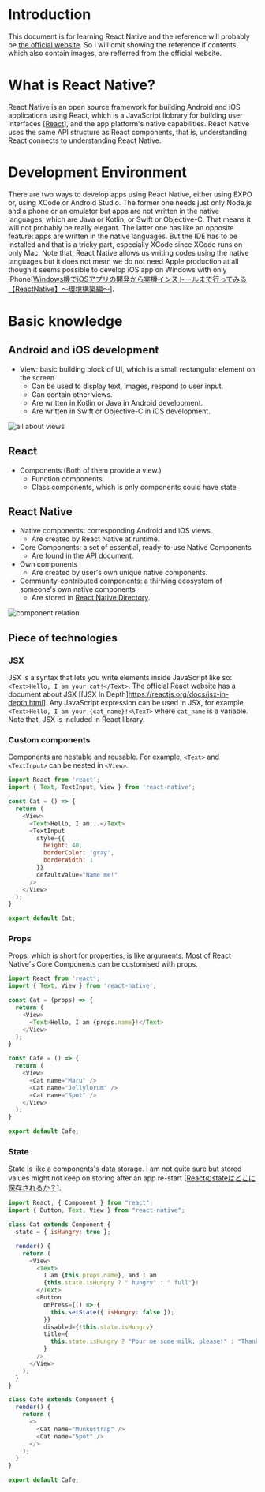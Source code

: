 # Introduction
This document is for learning React Native and the reference will probably be [the official website](https://reactnative.dev/). So I will omit showing the reference if contents, which also contain images, are refferred from the official website.

# What is React Native?
React Native is an open source framework for building Android and iOS applications using React, which is a JavaScript liobrary for building user interfaces [[React](https://reactjs.org/)], and the app platform's native capabilities. React Native uses the same API structure as React components, that is, understanding React connects to understanding React Native.

# Development Environment
There are two ways to develop apps using React Native, either using EXPO or, using XCode or Android Studio. The former one needs just only Node.js and a phone or an emulator but apps are not written in the native languages, which are Java or Kotlin, or Swift or Objective-C. That means it will not probably be really elegant. The latter one has like an opposite feature: apps are written in the native languages. But the IDE has to be installed and that is a tricky part, especially XCode since XCode runs on only Mac. Note that, React Native allows us writing codes using the native languages but it does not mean we do not need Apple production at all though it seems possible to develop iOS app on Windows with only iPhone[[Windows機でiOSアプリの開発から実機インストールまで行ってみる【ReactNative】～環境構築編～](https://qiita.com/BanaoLihua/items/33f05d368f9bbd0bb741)].

# Basic knowledge
## Android and iOS development
- View: basic building block of UI, which is a small rectangular element on the screen
    - Can be used to display text, images, respond to user input.
    - Can contain other views.
    - Are written in Kotlin or Java in Android development.
    - Are written in Swift or Objective-C in iOS development.

![all about views](https://reactnative.dev/docs/assets/diagram_ios-android-views.svg)

## React
- Components (Both of them provide a view.)
    - Function components
    - Class components, which is only components could have state

## React Native
- Native components: corresponding Android and iOS views
    - Are created by React Native at runtime.
- Core Components: a set of essential, ready-to-use Native Components
    - Are found in [the API document](https://reactnative.dev/docs/components-and-apis).
- Own components
    - Are created by user's own unique native components.
- Community-contributed components: a thiriving ecosystem of someone's own native components
    - Are stored in [React Native Directory](https://reactnative.directory/).

![component relation](https://reactnative.dev/docs/assets/diagram_react-native-components.svg)

## Piece of technologies
### JSX
JSX is a syntax that lets you write elements inside JavaScript like so: `<Text>Hello, I am your cat!</Text>`. The official React website has a document about JSX [[JSX In Depth]https://reactjs.org/docs/jsx-in-depth.html]. Any JavaScript expression can be used in JSX, for example, `<Text>Hello, I am your {cat_name}!<\TexT>` where `cat_name` is a variable. Note that, JSX is included in React library.

### Custom components
Components are nestable and reusable. For example, `<Text>` and `<TextInput>` can be nested in `<View>`.

```javascript
import React from 'react';
import { Text, TextInput, View } from 'react-native';

const Cat = () => {
  return (
    <View>
      <Text>Hello, I am...</Text>
      <TextInput
        style={{
          height: 40,
          borderColor: 'gray',
          borderWidth: 1
        }}
        defaultValue="Name me!"
      />
    </View>
  );
}

export default Cat;
```

### Props
Props, which is short for properties, is like arguments. Most of React Native's Core Components can be customised with props.

```javascript
import React from 'react';
import { Text, View } from 'react-native';

const Cat = (props) => {
  return (
    <View>
      <Text>Hello, I am {props.name}!</Text>
    </View>
  );
}

const Cafe = () => {
  return (
    <View>
      <Cat name="Maru" />
      <Cat name="Jellylorum" />
      <Cat name="Spot" />
    </View>
  );
}

export default Cafe;
```

### State
State is like a components's data storage. I am not quite sure but stored values might not keep on storing after an app re-start [[Reactのstateはどこに保存されるか？](https://teratail.com/questions/343195)].

```javascript
import React, { Component } from "react";
import { Button, Text, View } from "react-native";

class Cat extends Component {
  state = { isHungry: true };

  render() {
    return (
      <View>
        <Text>
          I am {this.props.name}, and I am
          {this.state.isHungry ? " hungry" : " full"}!
        </Text>
        <Button
          onPress={() => {
            this.setState({ isHungry: false });
          }}
          disabled={!this.state.isHungry}
          title={
            this.state.isHungry ? "Pour me some milk, please!" : "Thank you!"
          }
        />
      </View>
    );
  }
}

class Cafe extends Component {
  render() {
    return (
      <>
        <Cat name="Munkustrap" />
        <Cat name="Spot" />
      </>
    );
  }
}

export default Cafe;
```
